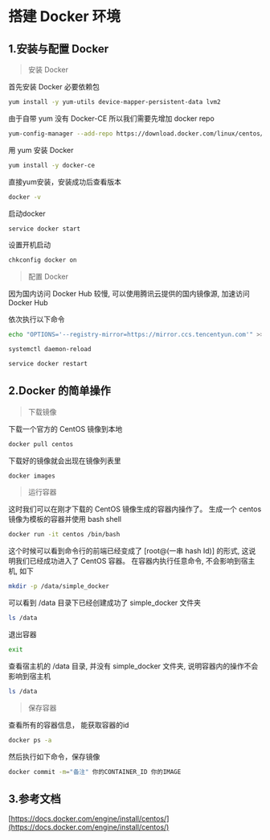 # 搭建 Docker 环境

## 1.安装与配置 Docker

> 安装 Docker

首先安装 Docker 必要依赖包

```sh 
yum install -y yum-utils device-mapper-persistent-data lvm2
```

由于自带 yum 没有 Docker-CE 所以我们需要先增加 docker repo

```sh
yum-config-manager --add-repo https://download.docker.com/linux/centos/docker-ce.repo
```

用 yum 安装 Docker

```sh
yum install -y docker-ce

```

直接yum安装，安装成功后查看版本

```sh
docker -v
```

启动docker

```sh
service docker start
```

设置开机启动

```sh
chkconfig docker on
```

> 配置 Docker

因为国内访问 Docker Hub 较慢, 可以使用腾讯云提供的国内镜像源, 加速访问 Docker Hub

依次执行以下命令

```sh
echo "OPTIONS='--registry-mirror=https://mirror.ccs.tencentyun.com'" >> /etc/sysconfig/docker

systemctl daemon-reload

service docker restart
```

## 2.Docker 的简单操作

> 下载镜像

下载一个官方的 CentOS 镜像到本地

```sh
docker pull centos
```

下载好的镜像就会出现在镜像列表里

```sh
docker images
```

> 运行容器

这时我们可以在刚才下载的 CentOS 镜像生成的容器内操作了。
生成一个 centos 镜像为模板的容器并使用 bash shell

```sh
docker run -it centos /bin/bash
```

这个时候可以看到命令行的前端已经变成了 [root@(一串 hash Id)] 的形式, 这说明我们已经成功进入了 CentOS 容器。
在容器内执行任意命令, 不会影响到宿主机, 如下

```sh
mkdir -p /data/simple_docker
```

可以看到 /data 目录下已经创建成功了 simple_docker 文件夹

```sh
ls /data
```

退出容器

```sh
exit
```

查看宿主机的 /data 目录, 并没有 simple_docker 文件夹, 说明容器内的操作不会影响到宿主机

```sh
ls /data
```

> 保存容器

查看所有的容器信息， 能获取容器的id

```sh
docker ps -a
```

然后执行如下命令，保存镜像

```sh
docker commit -m="备注" 你的CONTAINER_ID 你的IMAGE
```

## 3.参考文档

[https://docs.docker.com/engine/install/centos/](https://docs.docker.com/engine/install/centos/)